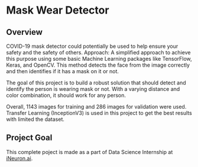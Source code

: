 
# Mask Wear Detector
## Overview

COVID-19 mask detector could potentially be used to help ensure your safety and the
safety of others.
Approach: A simplified approach to achieve this purpose using some basic Machine
Learning packages like TensorFlow, Keras, and OpenCV. This method
detects the face from the image correctly and then identifies if it has a mask on it or not.

The goal of this project is to build a robust solution that should detect and identify the person is
wearing mask or not. With a varying distance and color combination, it should work for
any person.

Overall, 1143 images for training and 286 images for validation were used. Transfer Learning (InceptionV3) is used in this project to get the best results with limited the dataset.
## Project Goal
This complete poject is made as a part of Data Science Internship at [iNeuron.ai](https://internship.ineuron.ai/).
